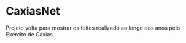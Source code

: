 # CaxiasNet
Projeto volta para mostrar os feitos realizado ao longo dos anos pelo Exército de Caxias.
